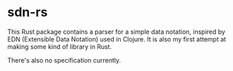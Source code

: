 # sdn-rs

This Rust package contains a parser for a simple data notation, inspired
by EDN (Extensible Data Notation) used in Clojure. It is also my first
attempt at making some kind of library in Rust.

There's also no specification currently.
